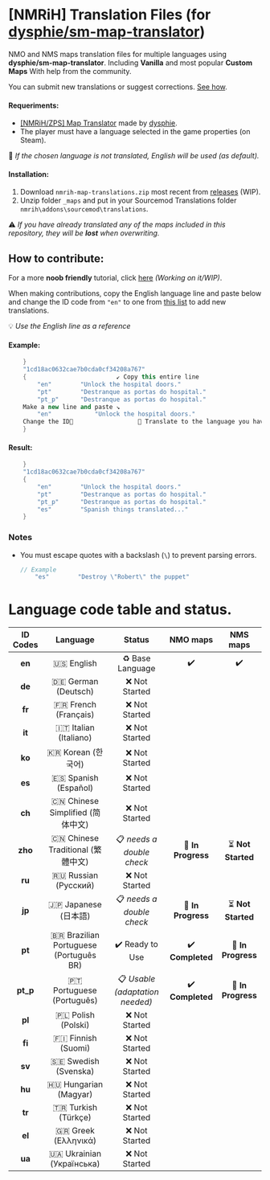 # [NMRiH] Translation Files (for [dysphie/sm-map-translator](https://github.com/dysphie/sm-map-translator))

NMO and NMS maps translation files for multiple languages using **dysphie/sm-map-translator**. Including **Vanilla** and most popular **Custom Maps** With help from the community.

You can submit new translations or suggest corrections. [See how](#how-to-contribute).

#### Requeriments:
- [[NMRiH/ZPS] Map Translator](https://github.com/dysphie/sm-map-translator) made by [dysphie](https://github.com/dysphie).
- The player must have a language selected in the game properties (on Steam).

🔎 *If the chosen language is not translated, English will be used (as default).*

#### Installation:
1. Download `nmrih-map-translations.zip` most recent from [releases](https://github.com/Uncle-Tio/nmrih-maps-translation-files/releases) (WIP).
2. Unzip folder `_maps` and put in your Sourcemod Translations folder `nmrih\addons\sourcemod\translations`.

⚠️ *If you have already translated any of the maps included in this repository, they will be **lost** when overwriting.*


## How to contribute:

For a more **noob friendly** tutorial, click [here](#how-to-contribute) *(Working on it/WIP)*.

When making contributions, copy the English language line and paste below and change the ID code from `"en"` to one from [this list](#tabela-de-ids-e-status) to add new translations. 

💡 *Use the English line as a reference*

#### Example:
```cpp
	}
	"1cd18ac0632cae7b0cda0cf34208a767"
	{						  ↙️ Copy this entire line
		"en"		"Unlock the hospital doors."
		"pt"		"Destranque as portas do hospital."
		"pt_p"		"Destranque as portas do hospital."
	Make a new line and paste ↘️				
	   	"en"	        "Unlock the hospital doors."
    Change the ID🔺					🔺 Translate to the language you have chosen.
	}
```
#### Result:
```cpp
	}
	"1cd18ac0632cae7b0cda0cf34208a767"
	{
		"en"		"Unlock the hospital doors."
		"pt"		"Destranque as portas do hospital."
		"pt_p"		"Destranque as portas do hospital."
		"es"		"Spanish things translated..."
	}
```

### Notes

- You must escape quotes with a backslash (`\`) to prevent parsing errors.

	```cpp
	// Example 
		"es"		"Destroy \"Robert\" the puppet"
	```


# Language code table and status.

|ID Codes|			 Language		      |				Status		      |   NMO maps   |   NMS maps   |
|:------:|:--------------------------------------------------:|:---------------------------------------------:|:------------:|:------------:|
| **en** |	🇺🇸 English				      |	       ♻️ Base Language 			|     ✔️      |      ✔️      |
| **de** |	🇩🇪 German (Deutsch)			      |	       ❌ Not Started |  |  |
| **fr** |	🇫🇷 French (Français)			      |	       ❌ Not Started |  |  |
| **it** |	🇮🇹 Italian (Italiano)			      |        ❌ Not Started |  |  |
| **ko** |	🇰🇷 Korean (한국어)			    |	     ❌ Not Started |  |  |
| **es** |	🇪🇸 Spanish (Español)			       |        ❌ Not Started |  |  |
| **ch** |	🇨🇳 Chinese Simplified (简体中文)		    |	     ❌ Not Started |  |  |
| **zho**|	🇨🇳 Chinese Traditional (繁體中文)		    |	     📋 *needs a double check*		    | 📝 **In Progress** | ⏳ **Not Started** |
| **ru** |	🇷🇺 Russian (Русский)			        |	 ❌ Not Started |  |  |
| **jp** |	🇯🇵 Japanese (日本語)			      |	      📋 *needs a double check*		     | 📝 **In Progress** | ⏳ **Not Started** |
| **pt** |	🇧🇷 Brazilian Portuguese (Português BR) 	|	✔️ Ready to Use		| ✔️ **Completed** | 📝 **In Progress** |
|**pt_p**|	🇵🇹 Portuguese (Português)			 |	📋 *Usable (adaptation needed)*			| ✔️ **Completed** | 📝 **In Progress** |
| **pl** |	🇵🇱 Polish (Polski)				 |	❌ Not Started  			      |  |  |
| **fi** |	🇫🇮 Finnish (Suomi)				 |	❌ Not Started  			      |  |  |
| **sv** |	🇸🇪 Swedish (Svenska)				 |	❌ Not Started  			      |  |  |
| **hu** |	🇭🇺 Hungarian (Magyar)				 |	❌ Not Started  			      |  |  |
| **tr** |	🇹🇷 Turkish (Türkçe)				 |	❌ Not Started  			      |  |  |
| **el** |	🇬🇷 Greek (Ελληνικά)				 |	❌ Not Started  			      |  |  |
| **ua** |	🇺🇦 Ukrainian (Українська)			 |	❌ Not Started  			      |  |  |
